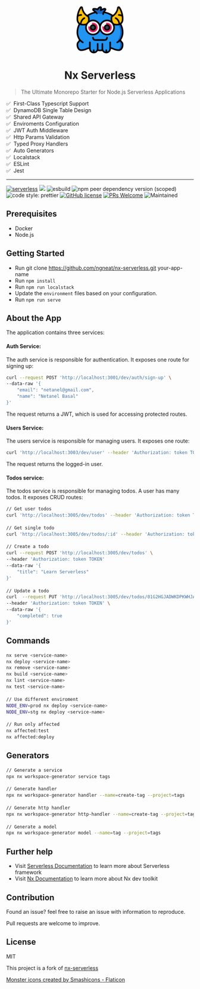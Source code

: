 <br />
<p align="center">
 <img width="25%" height="25%" src="./logo.png">
</p>

<h1 align="center">Nx Serverless</h1>

> The Ultimate Monorepo Starter for Node.js Serverless Applications

✅ &nbsp;First-Class Typescript Support<br>
✅ &nbsp;DynamoDB Single Table Design<br>
✅ &nbsp;Shared API Gateway<br>
✅ &nbsp;Enviroments Configuration<br>
✅ &nbsp;JWT Auth Middleware<br>
✅ &nbsp;Http Params Validation<br>
✅ &nbsp;Typed Proxy Handlers<br>
✅ &nbsp;Auto Generators<br>
✅ &nbsp;Localstack<br>
✅ &nbsp;ESLint<br>
✅ &nbsp;Jest

<hr />

[![serverless](http://public.serverless.com/badges/v3.svg)](http://www.serverless.com)
[![](https://img.shields.io/badge/monorepo-Nx-blue)](https://nx.dev/)
![esbuild](https://badges.aleen42.com/src/esbuild.svg)
![npm peer dependency version (scoped)](https://img.shields.io/npm/dependency-version/eslint-config-prettier/peer/eslint)
![code style: prettier](https://img.shields.io/badge/code_style-prettier-ff69b4.svg?style=flat-square)
[![GitHub license](https://img.shields.io/badge/license-MIT-blue.svg)](https://github.com/sudokar/nx-serverless/blob/master/LICENSE)
[![PRs Welcome](https://img.shields.io/badge/PRs-welcome-brightgreen.svg)](https://github.com/sudokar/nx-serverless)
![Maintained](https://img.shields.io/maintenance/yes/2022.svg)


## Prerequisites

- Docker
- Node.js

## Getting Started

- Run git clone https://github.com/ngneat/nx-serverless.git your-app-name
- Run `npm install`
- Run `npm run localstack`
- Update the `environment` files based on your configuration.
- Run `npm run serve`

## About the App

The application contains three services:

#### Auth Service:

The auth service is responsible for authentication. It exposes one route for signing up:

```bash
curl --request POST 'http://localhost:3001/dev/auth/sign-up' \
--data-raw '{
    "email": "netanel@gmail.com",
    "name": "Netanel Basal"
}'
```

The request returns a JWT, which is used for accessing protected routes.

#### Users Service:

The users service is responsible for managing users. It exposes one route:

```bash
curl 'http://localhost:3003/dev/user' --header 'Authorization: token TOKEN'
```

The request returns the logged-in user.

#### Todos service:

The todos service is responsible for managing todos. A user has many todos. It exposes CRUD routes:

```bash
// Get user todos
curl 'http://localhost:3005/dev/todos' --header 'Authorization: token TOKEN'

// Get single todo
curl 'http://localhost:3005/dev/todos/:id' --header 'Authorization: token TOKEN'

// Create a todo
curl --request POST 'http://localhost:3005/dev/todos' \
--header 'Authorization: token TOKEN'
--data-raw '{
    "title": "Learn Serverless"
}'

// Update a todo
curl  --request PUT 'http://localhost:3005/dev/todos/01G2HGJADWKDPKWHJAVZJ1QP9S' \
--header 'Authorization: token TOKEN' \
--data-raw '{
    "completed": true
}'
```

## Commands

```bash
nx serve <service-name>
nx deploy <service-name>
nx remove <service-name>
nx build <service-name>
nx lint <service-name>
nx test <service-name>

// Use different enviroment
NODE_ENV=prod nx deploy <service-name> 
NODE_ENV=stg nx deploy <service-name> 

// Run only affected
nx affected:test
nx affected:deploy
```

## Generators

```bash
// Generate a service
npx nx workspace-generator service tags

// Generate handler
npx nx workspace-generator handler --name=create-tag --project=tags

// Generate http handler
npx nx workspace-generator http-handler --name=create-tag --project=tags

// Generate a model
npx nx workspace-generator model --name=tag --project=tags
```

## Further help

- Visit [Serverless Documentation](https://www.serverless.com/framework/docs/) to learn more about Serverless framework
- Visit [Nx Documentation](https://nx.dev) to learn more about Nx dev toolkit

## Contribution

Found an issue? feel free to raise an issue with information to reproduce.

Pull requests are welcome to improve.

## License

MIT

This project is a fork of [nx-serverless](https://github.com/sudokar/nx-serverless)

<a href="https://www.flaticon.com/free-icons/monster" title="monster icons">Monster icons created by Smashicons - Flaticon</a>
